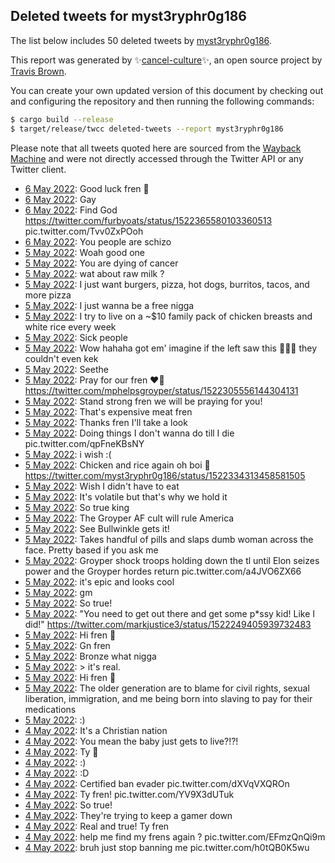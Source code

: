 ## Deleted tweets for myst3ryphr0g186

The list below includes 50 deleted tweets by
[myst3ryphr0g186](https://twitter.com/myst3ryphr0g186).



This report was generated by ✨[cancel-culture](https://github.com/travisbrown/cancel-culture)✨,
an open source project by [Travis Brown](https://twitter.com/travisbrown).

You can create your own updated version of this document by checking out and configuring the
repository and then running the following commands:

```bash
$ cargo build --release
$ target/release/twcc deleted-tweets --report myst3ryphr0g186
```

Please note that all tweets quoted here are sourced from the
[Wayback Machine](https://web.archive.org) and were not directly accessed through the Twitter API or
any Twitter client.

* [ 6 May 2022](https://web.archive.org/web/20220506015454/https://twitter.com/myst3ryphr0g186/status/1522394302583869442): Good luck fren 🙏 <!--1522394302583869442-->
* [ 6 May 2022](https://web.archive.org/web/20220506004841/https://twitter.com/myst3ryphr0g186/status/1522377637053804545): Gay <!--1522377637053804545-->
* [ 6 May 2022](https://web.archive.org/web/20220506002107/https://twitter.com/myst3ryphr0g186/status/1522370631299436546): Find God  https://twitter.com/furbyoats/status/1522365580103360513  pic.twitter.com/Tvv0ZxPOoh <!--1522370631299436546-->
* [ 6 May 2022](https://web.archive.org/web/20220506002322/https://twitter.com/myst3ryphr0g186/status/1522369966330327040): You people are schizo <!--1522369966330327040-->
* [ 5 May 2022](https://web.archive.org/web/20220505235619/https://twitter.com/myst3ryphr0g186/status/1522364448371101696): Woah good one <!--1522364448371101696-->
* [ 5 May 2022](https://web.archive.org/web/20220505235223/https://twitter.com/myst3ryphr0g186/status/1522363408368214021): You are dying of cancer <!--1522363408368214021-->
* [ 5 May 2022](https://web.archive.org/web/20220505232358/https://twitter.com/myst3ryphr0g186/status/1522355770603540482): wat about raw milk ? <!--1522355770603540482-->
* [ 5 May 2022](https://web.archive.org/web/20220505231457/https://twitter.com/myst3ryphr0g186/status/1522353390252183556): I just want burgers, pizza, hot dogs, burritos, tacos, and more pizza <!--1522353390252183556-->
* [ 5 May 2022](https://web.archive.org/web/20220505230638/https://twitter.com/myst3ryphr0g186/status/1522352056220241921): I just wanna be a free nigga <!--1522352056220241921-->
* [ 5 May 2022](https://web.archive.org/web/20220505230120/https://twitter.com/myst3ryphr0g186/status/1522350565493194753): I try to live on a ~$10 family pack of chicken breasts and white rice every week <!--1522350565493194753-->
* [ 5 May 2022](https://web.archive.org/web/20220505225425/https://twitter.com/myst3ryphr0g186/status/1522348898529992705): Sick people <!--1522348898529992705-->
* [ 5 May 2022](https://web.archive.org/web/20220505223807/https://twitter.com/myst3ryphr0g186/status/1522344798891520000): Wow hahaha got em' imagine if the left saw this 🤣🤣🤣 they couldn't even kek <!--1522344798891520000-->
* [ 5 May 2022](https://web.archive.org/web/20220505223402/https://twitter.com/myst3ryphr0g186/status/1522343861351243777): Seethe <!--1522343861351243777-->
* [ 5 May 2022](https://web.archive.org/web/20220505223235/https://twitter.com/myst3ryphr0g186/status/1522343415484227584): Pray for our fren ❤️🙏 https://twitter.com/mphelpsgroyper/status/1522305556144304131 <!--1522343415484227584-->
* [ 5 May 2022](https://web.archive.org/web/20220505223415/https://twitter.com/myst3ryphr0g186/status/1522343375470477320): Stand strong fren we will be praying for you! <!--1522343375470477320-->
* [ 5 May 2022](https://web.archive.org/web/20220505223139/https://twitter.com/myst3ryphr0g186/status/1522343108226207747): That's expensive meat fren <!--1522343108226207747-->
* [ 5 May 2022](https://web.archive.org/web/20220505220629/https://twitter.com/myst3ryphr0g186/status/1522336847309025281): Thanks fren I'll take a look <!--1522336847309025281-->
* [ 5 May 2022](https://web.archive.org/web/20220505220521/https://twitter.com/myst3ryphr0g186/status/1522336496870739969): Doing things I don't wanna do till I die pic.twitter.com/qpFneKBsNY <!--1522336496870739969-->
* [ 5 May 2022](https://web.archive.org/web/20220505220420/https://twitter.com/myst3ryphr0g186/status/1522336266477522949): i wish :( <!--1522336266477522949-->
* [ 5 May 2022](https://web.archive.org/web/20220505215934/https://twitter.com/myst3ryphr0g186/status/1522334992306737153): Chicken and rice again oh boi 🤮 https://twitter.com/myst3ryphr0g186/status/1522334313458581505 <!--1522334992306737153-->
* [ 5 May 2022](https://web.archive.org/web/20220505215622/https://twitter.com/myst3ryphr0g186/status/1522334313458581505): Wish I didn't have to eat <!--1522334313458581505-->
* [ 5 May 2022](https://web.archive.org/web/20220505212530/https://twitter.com/myst3ryphr0g186/status/1522326496265838601): It's volatile but that's why we hold it <!--1522326496265838601-->
* [ 5 May 2022](https://web.archive.org/web/20220505211031/https://twitter.com/myst3ryphr0g186/status/1522322650042966016): So true king <!--1522322650042966016-->
* [ 5 May 2022](https://web.archive.org/web/20220505205946/https://twitter.com/myst3ryphr0g186/status/1522319976069312519): The Groyper AF cult will rule America <!--1522319976069312519-->
* [ 5 May 2022](https://web.archive.org/web/20220505181411/https://twitter.com/myst3ryphr0g186/status/1522278400068657154): See Bullwinkle gets it! <!--1522278400068657154-->
* [ 5 May 2022](https://web.archive.org/web/20220505181054/https://twitter.com/myst3ryphr0g186/status/1522277601821315073): Takes handful of pills and slaps dumb woman across the face. Pretty based if you ask me <!--1522277601821315073-->
* [ 5 May 2022](https://web.archive.org/web/20220505180817/https://twitter.com/myst3ryphr0g186/status/1522276921199013888): Groyper shock troops holding down the tl until Elon seizes power and the Groyper hordes return pic.twitter.com/a4JVO6ZX66 <!--1522276921199013888-->
* [ 5 May 2022](https://web.archive.org/web/20220505180558/https://twitter.com/myst3ryphr0g186/status/1522276342657654784): it's epic and looks cool <!--1522276342657654784-->
* [ 5 May 2022](https://web.archive.org/web/20220505180809/https://twitter.com/myst3ryphr0g186/status/1522276189938884608): gm <!--1522276189938884608-->
* [ 5 May 2022](https://web.archive.org/web/20220505175810/https://twitter.com/myst3ryphr0g186/status/1522274434324865026): So true! <!--1522274434324865026-->
* [ 5 May 2022](https://web.archive.org/web/20220505175200/https://twitter.com/myst3ryphr0g186/status/1522272679197388800): "You need to get out there and get some p*ssy kid! Like I did!" https://twitter.com/markjustice3/status/1522249405939732483 <!--1522272679197388800-->
* [ 5 May 2022](https://web.archive.org/web/20220505175139/https://twitter.com/myst3ryphr0g186/status/1522272066652672000): Hi fren 👋 <!--1522272066652672000-->
* [ 5 May 2022](https://web.archive.org/web/20220505052810/https://twitter.com/myst3ryphr0g186/status/1522085553562427394): Gn fren <!--1522085553562427394-->
* [ 5 May 2022](https://web.archive.org/web/20220505013240/https://twitter.com/myst3ryphr0g186/status/1522026370821500929): Bronze what nigga <!--1522026370821500929-->
* [ 5 May 2022](https://web.archive.org/web/20220505005507/https://twitter.com/myst3ryphr0g186/status/1522016857208807428): > it's real. <!--1522016857208807428-->
* [ 5 May 2022](https://web.archive.org/web/20220505005236/https://twitter.com/myst3ryphr0g186/status/1522016185700782085): Hi fren 👋 <!--1522016185700782085-->
* [ 5 May 2022](https://web.archive.org/web/20220505004951/https://twitter.com/myst3ryphr0g186/status/1522015518064275461): The older generation are to blame for civil rights, sexual liberation, immigration, and me being born into slaving to pay for their medications <!--1522015518064275461-->
* [ 5 May 2022](https://web.archive.org/web/20220505003200/https://twitter.com/myst3ryphr0g186/status/1522011059288170496): :) <!--1522011059288170496-->
* [ 4 May 2022](https://web.archive.org/web/20220504234428/https://twitter.com/myst3ryphr0g186/status/1521999085187780608): It's a Christian nation <!--1521999085187780608-->
* [ 4 May 2022](https://web.archive.org/web/20220504234016/https://twitter.com/myst3ryphr0g186/status/1521997958245490688): You mean the baby just gets to live?!?! <!--1521997958245490688-->
* [ 4 May 2022](https://web.archive.org/web/20220504223823/https://twitter.com/myst3ryphr0g186/status/1521981066260758532): Ty 👑 <!--1521981066260758532-->
* [ 4 May 2022](https://web.archive.org/web/20220504223318/https://twitter.com/myst3ryphr0g186/status/1521981027039780866): :) <!--1521981027039780866-->
* [ 4 May 2022](https://web.archive.org/web/20220504220243/https://twitter.com/myst3ryphr0g186/status/1521973367775150080): :D <!--1521973367775150080-->
* [ 4 May 2022](https://web.archive.org/web/20220504215812/https://twitter.com/myst3ryphr0g186/status/1521972431392542721): Certified ban evader pic.twitter.com/dXVqVXQROn <!--1521972431392542721-->
* [ 4 May 2022](https://web.archive.org/web/20220504215555/https://twitter.com/myst3ryphr0g186/status/1521971847746793475): Ty fren! pic.twitter.com/YV9X3dUTuk <!--1521971847746793475-->
* [ 4 May 2022](https://web.archive.org/web/20220504215053/https://twitter.com/myst3ryphr0g186/status/1521970458446467072): So true! <!--1521970458446467072-->
* [ 4 May 2022](https://web.archive.org/web/20220504214936/https://twitter.com/myst3ryphr0g186/status/1521970073530998784): They're trying to keep a gamer down <!--1521970073530998784-->
* [ 4 May 2022](https://web.archive.org/web/20220504214444/https://twitter.com/myst3ryphr0g186/status/1521968847691333632): Real and true! Ty fren <!--1521968847691333632-->
* [ 4 May 2022](https://web.archive.org/web/20220504213927/https://twitter.com/myst3ryphr0g186/status/1521967525206142983): help me find my frens again ? pic.twitter.com/EFmzQnQi9m <!--1521967525206142983-->
* [ 4 May 2022](https://web.archive.org/web/20220504214447/https://twitter.com/myst3ryphr0g186/status/1521966061100412931): bruh just stop banning me pic.twitter.com/h0tQB0K5wu <!--1521966061100412931-->
